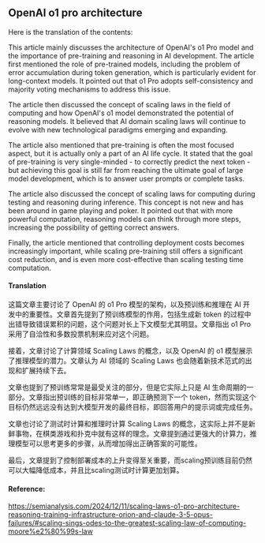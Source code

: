 ## OpenAI o1 pro architecture

Here is the translation of the contents:

This article mainly discusses the architecture of OpenAI's o1 Pro model and the importance of pre-training and reasoning in AI development. The article first mentioned the role of pre-trained models, including the problem of error accumulation during token generation, which is particularly evident for long-context models. It pointed out that o1 Pro adopts self-consistency and majority voting mechanisms to address this issue.

The article then discussed the concept of scaling laws in the field of computing and how OpenAI's o1 model demonstrated the potential of reasoning models. It believed that AI domain scaling laws will continue to evolve with new technological paradigms emerging and expanding.

The article also mentioned that pre-training is often the most focused aspect, but it is actually only a part of an AI life cycle. It stated that the goal of pre-training is very single-minded - to correctly predict the next token - but achieving this goal is still far from reaching the ultimate goal of large model development, which is to answer user prompts or complete tasks.

The article also discussed the concept of scaling laws for computing during testing and reasoning during inference. This concept is not new and has been around in game playing and poker. It pointed out that with more powerful computation, reasoning models can think through more steps, increasing the possibility of getting correct answers.

Finally, the article mentioned that controlling deployment costs becomes increasingly important, while scaling pre-training still offers a significant cost reduction, and is even more cost-effective than scaling testing time computation.

#### Translation 

这篇文章主要讨论了 OpenAI 的 o1 Pro 模型的架构，以及预训练和推理在 AI 开发中的重要性。文章首先提到了预训练模型的作用，包括生成新 token 的过程中出错导致错误累积的问题，这个问题对长上下文模型尤其明显。文章指出 o1 Pro 采用了自洽性和多数投票机制来应对这个问题。

接着，文章讨论了计算领域 Scaling Laws 的概念，以及 OpenAI 的 o1 模型展示了推理模型的潜力。文章认为 AI 领域的 Scaling Laws 也会随着新技术范式的出现和扩展持续下去。

文章也提到了预训练常常是最受关注的部分，但是它实际上只是 AI 生命周期的一部分。文章指出预训练的目标非常单一，即正确预测下一个 token，然而实现这个目标仍然远远没有达到大模型开发的最终目标，即回答用户的提示词或完成任务。

文章也讨论了测试时计算和推理时计算 Scaling Laws 的概念，这实际上并不是新鲜事物，在棋类游戏和扑克中就有这样的理念。文章提到通过更强大的计算力，推理模型可以思考更多的步骤，从而增加得出正确答案的可能性。

最后，文章提到了控制部署成本的上升变得至关重要，而scaling预训练目前仍然可以大幅降低成本，并且比scaling测试时计算更加划算。

#### Reference: 

https://semianalysis.com/2024/12/11/scaling-laws-o1-pro-architecture-reasoning-training-infrastructure-orion-and-claude-3-5-opus-failures/#scaling-sings-odes-to-the-greatest-scaling-law-of-computing-moore%e2%80%99s-law